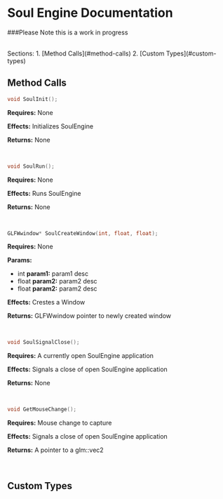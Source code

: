 Soul Engine Documentation
=====
###Please Note this is a work in progress

<br/>
Sections:
1. [Method Calls](#method-calls)
2. [Custom Types](#custom-types)

<br/>

Method Calls
----

```C++
void SoulInit();
```

**Requires:** None

**Effects:** Initializes SoulEngine

**Returns:** None

<br/>

```C++
void SoulRun();
```

**Requires:** None

**Effects:** Runs SoulEngine

**Returns:** None

<br/>

```C++
GLFWwindow* SoulCreateWindow(int, float, float);
```

**Requires:** None

**Params:**
- int **param1:** param1 desc
- float **param2:** param2 desc
- float **param2:** param2 desc

**Effects:** Crestes a Window

**Returns:** GLFWwindow pointer to newly created window

<br/>

```C++
void SoulSignalClose();
```

**Requires:** A currently open SoulEngine application

**Effects:** Signals a close of open SoulEngine application

**Returns:** None

<br/>

```C++
void GetMouseChange();
```

**Requires:** Mouse change to capture

**Effects:** Signals a close of open SoulEngine application

**Returns:** A pointer to a glm::vec2

<br/>

Custom Types
----